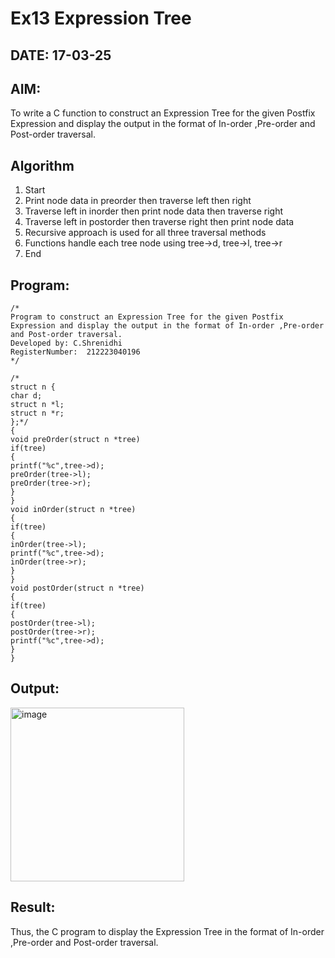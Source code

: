 # Ex13 Expression Tree
## DATE: 17-03-25
## AIM:
To write a C function to construct an Expression Tree for the given Postfix Expression and display the output in the format of In-order ,Pre-order and Post-order traversal.

## Algorithm
1. Start
2. Print node data in preorder then traverse left then right
3. Traverse left in inorder then print node data then traverse right
4. Traverse left in postorder then traverse right then print node data
5. Recursive approach is used for all three traversal methods
6. Functions handle each tree node using tree->d, tree->l, tree->r
7. End 

## Program:
```
/*
Program to construct an Expression Tree for the given Postfix Expression and display the output in the format of In-order ,Pre-order and Post-order traversal.
Developed by: C.Shrenidhi
RegisterNumber:  212223040196
*/

/*
struct n {
char d;
struct n *l;
struct n *r;
};*/
{
void preOrder(struct n *tree)
if(tree)
{
printf("%c",tree->d);
preOrder(tree->l);
preOrder(tree->r);
}
}
void inOrder(struct n *tree)
{
if(tree)
{
inOrder(tree->l);
printf("%c",tree->d);
inOrder(tree->r);
}
}
void postOrder(struct n *tree)
{
if(tree)
{
postOrder(tree->l);
postOrder(tree->r);
printf("%c",tree->d);
}
}

```

## Output:

<img width="278" alt="image" src="https://github.com/user-attachments/assets/71b35515-d5c5-4bab-8594-c41ecc125162" />




## Result:
Thus, the C program to display the Expression Tree in the format of In-order ,Pre-order and Post-order traversal.
